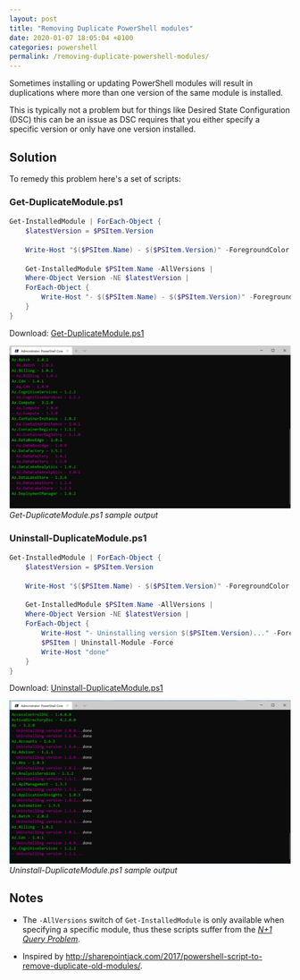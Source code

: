 ```yaml
---
layout: post
title: "Removing Duplicate PowerShell modules"
date: 2020-01-07 18:05:04 +0100
categories: powershell
permalink: /removing-duplicate-powershell-modules/
---
```


Sometimes  installing or updating PowerShell modules will result in duplications where more than one version of the same module is installed.

This is typically not a problem but for things like Desired State Configuration (DSC) this can be an issue as DSC requires that you either specify a specific version or only have one version installed.

## Solution

To remedy this problem here's a set of scripts:

### Get-DuplicateModule.ps1

```powershell
Get-InstalledModule | ForEach-Object {
    $latestVersion = $PSItem.Version

    Write-Host "$($PSItem.Name) - $($PSItem.Version)" -ForegroundColor Green

    Get-InstalledModule $PSItem.Name -AllVersions |
    Where-Object Version -NE $latestVersion |
    ForEach-Object {
        Write-Host "- $($PSItem.Name) - $($PSItem.Version)" -ForegroundColor Magenta
    }
}
```

Download: [Get-DuplicateModule.ps1](/assets/Get-DuplicateModule.ps1)

![Get-DuplicateModule.ps1 sample output](/assets/get-duplicatemodule-sample-output.png "Get-DuplicateModule.ps1 sample output")
*Get-DuplicateModule.ps1 sample output*

### Uninstall-DuplicateModule.ps1

```powershell
Get-InstalledModule | ForEach-Object {
    $latestVersion = $PSItem.Version

    Write-Host "$($PSItem.Name) - $($PSItem.Version)" -ForegroundColor Green

    Get-InstalledModule $PSItem.Name -AllVersions |
    Where-Object Version -NE $latestVersion |
    ForEach-Object {
        Write-Host "- Uninstalling version $($PSItem.Version)..." -ForegroundColor Magenta -NoNewline
        $PSItem | Uninstall-Module -Force
        Write-Host "done"
    }
}
```

Download: [Uninstall-DuplicateModule.ps1](/assets/Uninstall-DuplicateModule.ps1)

![Uninstall-DuplicateModule.ps1 sample output](/assets/uninstall-duplicatemodule-sample-output.png "Uninstall-DuplicateModule.ps1 sample output")
*Uninstall-DuplicateModule.ps1 sample output*

## Notes

- The `-AllVersions` switch of `Get-InstalledModule` is only available when specifying a specific module, thus these scripts suffer from the [*N+1 Query Problem*](https://www.sitepoint.com/silver-bullet-n1-problem/).

- Inspired by <http://sharepointjack.com/2017/powershell-script-to-remove-duplicate-old-modules/>.
